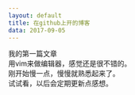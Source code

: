 ```yaml
---
layout: default
title: 在github上开的博客
data: 2017-09-05
---
```

我的第一篇文章  
用vim来做编辑器，感觉还是很不错的。  
刚开始慢一点，慢慢就熟悉起来了。  
试试看，以后会定期更新点感想。  

